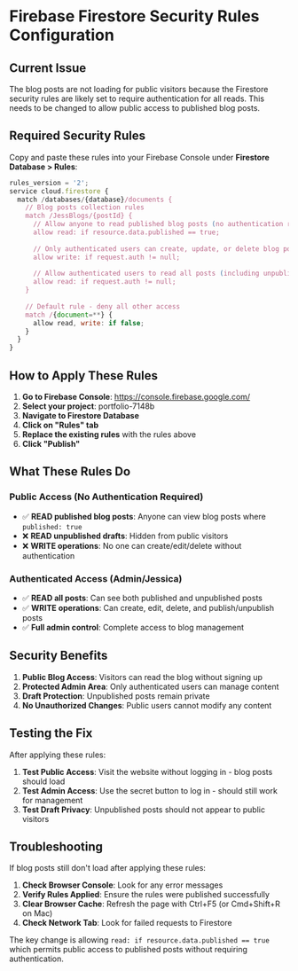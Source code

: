 # Firebase Firestore Security Rules Configuration

## Current Issue
The blog posts are not loading for public visitors because the Firestore security rules are likely set to require authentication for all reads. This needs to be changed to allow public access to published blog posts.

## Required Security Rules

Copy and paste these rules into your Firebase Console under **Firestore Database > Rules**:

```javascript
rules_version = '2';
service cloud.firestore {
  match /databases/{database}/documents {
    // Blog posts collection rules
    match /JessBlogs/{postId} {
      // Allow anyone to read published blog posts (no authentication required)
      allow read: if resource.data.published == true;
      
      // Only authenticated users can create, update, or delete blog posts
      allow write: if request.auth != null;
      
      // Allow authenticated users to read all posts (including unpublished drafts)
      allow read: if request.auth != null;
    }
    
    // Default rule - deny all other access
    match /{document=**} {
      allow read, write: if false;
    }
  }
}
```

## How to Apply These Rules

1. **Go to Firebase Console**: https://console.firebase.google.com/
2. **Select your project**: portfolio-7148b
3. **Navigate to Firestore Database**
4. **Click on "Rules" tab**
5. **Replace the existing rules** with the rules above
6. **Click "Publish"**

## What These Rules Do

### Public Access (No Authentication Required)
- ✅ **READ published blog posts**: Anyone can view blog posts where `published: true`
- ❌ **READ unpublished drafts**: Hidden from public visitors
- ❌ **WRITE operations**: No one can create/edit/delete without authentication

### Authenticated Access (Admin/Jessica)
- ✅ **READ all posts**: Can see both published and unpublished posts
- ✅ **WRITE operations**: Can create, edit, delete, and publish/unpublish posts
- ✅ **Full admin control**: Complete access to blog management

## Security Benefits

1. **Public Blog Access**: Visitors can read the blog without signing up
2. **Protected Admin Area**: Only authenticated users can manage content
3. **Draft Protection**: Unpublished posts remain private
4. **No Unauthorized Changes**: Public users cannot modify any content

## Testing the Fix

After applying these rules:

1. **Test Public Access**: Visit the website without logging in - blog posts should load
2. **Test Admin Access**: Use the secret button to log in - should still work for management
3. **Test Draft Privacy**: Unpublished posts should not appear to public visitors

## Troubleshooting

If blog posts still don't load after applying these rules:

1. **Check Browser Console**: Look for any error messages
2. **Verify Rules Applied**: Ensure the rules were published successfully
3. **Clear Browser Cache**: Refresh the page with Ctrl+F5 (or Cmd+Shift+R on Mac)
4. **Check Network Tab**: Look for failed requests to Firestore

The key change is allowing `read: if resource.data.published == true` which permits public access to published posts without requiring authentication.